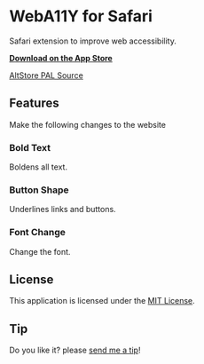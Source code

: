 # WebA11Y for Safari

Safari extension to improve web accessibility.

**[Download on the App Store](https://apps.apple.com/app/weba11y/id6445839110)**

[AltStore PAL Source](https://api.altstore.io/source/i.cizzuk.net/altstore/source.pal.json?app=com.tsg0o0.safariweba11y)

## Features

Make the following changes to the website

### Bold Text

Boldens all text.

### Button Shape

Underlines links and buttons.

### Font Change

Change the font.

## License

This application is licensed under the [MIT License](https://github.com/Cizzuk/WebA11Y/blob/main/LICENSE).

## Tip

Do you like it? please [send me a tip](https://cizzuk.net/tip/)!
